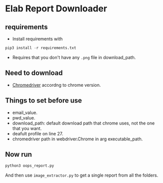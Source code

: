 # Elab Report Downloader

## requirements 
- Install requirements with 
```python
pip3 install -r requirements.txt
```
- Requires that you don't have any `.png` file in download_path.

## Need to download 
- [Chromedriver](https://chromedriver.chromium.org/downloads) accordng to chrome version. 

## Things to set before use
- email_value.
- pwd_value.
- download_path: default download path that chrome uses, not the one that you want.
- deafult profile on line 27.
- chromedriver path in webdriver.Chrome in arg executable_path.

## Now run

```python
python3 oops_report.py
```
And then use `image_extractor.py` to get a single report from all the folders.
